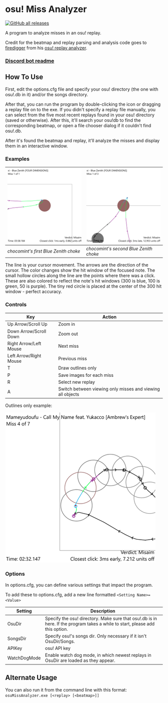 

# osu! Miss Analyzer
<a href="https://github.com/ThereGoesMySanity/osuMissAnalyzer/releases/latest"><img alt="GitHub all releases" src="https://img.shields.io/github/downloads/ThereGoesMySanity/osuMissAnalyzer/total"></a>

A program to analyze misses in an osu! replay.

Credit for the beatmap and replay parsing and analysis code goes to [firedigger](https://github.com/firedigger) from his [osu! replay analyzer](https://github.com/firedigger/osuReplayAnalyzer).

### [Discord bot readme](OsuMissAnalyzer.Server/README.md)

## How To Use

First, edit the options.cfg file and specify your osu! directory (the one with osu!.db in it) and/or the songs directory.

After that, you can run the program by double-clicking the icon or dragging a replay file on to the exe. If you didn't specify a replay file manually, you can select from the five most recent replays found in your osu! directory (saved or otherwise). After this, it'll search your osu!db to find the corresponding beatmap, or open a file chooser dialog if  it couldn't find osu!.db.

After it's found the beatmap and replay, it'll analyze the misses and display them in an interactive window.

### Examples

|![](https://github.com/ThereGoesMySanity/osuMissAnalyzer/blob/missAnalyzer/OsuMissAnalyzer.Core/Images/2040036498.0.png)|![](https://github.com/ThereGoesMySanity/osuMissAnalyzer/blob/missAnalyzer/OsuMissAnalyzer.Core/Images/2283307549.0.png)|
|-|-|
| *chocomint's first Blue Zenith choke* | *chocomint's second Blue Zenith choke* |

The line is your cursor movement. The arrows are the direction of the cursor. The color changes show the hit window of the focused note. 
The small hollow circles along the line are the points where there was a click. These are also colored to reflect the note's hit windows (300 is blue, 100 is green, 50 is purple).
The tiny red circle is placed at the center of the 300 hit window - perfect accuracy.

### Controls

| Key | Action|
|-|-|
|Up Arrow/Scroll Up|Zoom in|
|Down Arrow/Scroll Down|Zoom out|
| Right Arrow/Left Mouse | Next miss |
| Left Arrow/Right Mouse | Previous miss |
| T | Draw outlines only |
| P | Save images for each miss |
| R | Select new replay |
| A | Switch between viewing only misses and viewing all objects |

Outlines only example:

![](https://github.com/ThereGoesMySanity/osuMissAnalyzer/blob/missAnalyzer/OsuMissAnalyzer.Core/Images/d90294bf796a0162aa7f03eee87838bf-132904256761690800.3.png)

### Options

In options.cfg, you can define various settings that impact the program.

To add these to options.cfg, add a new line formatted `<Setting Name>=<Value>`

| Setting | Description |
|-|-|
|OsuDir|Specify the osu! directory. Make sure that osu!.db is in here. If the program takes a while to start, please add this option.|
|SongsDir|Specify osu!'s songs dir. Only necessary if it isn't OsuDir/Songs.|
|APIKey|osu! API key|
|WatchDogMode|Enable watch dog mode, in which newest replays in OsuDir are loaded as they appear.|

## Alternate Usage

You can also run it from the command line with this format: `osuMissAnalyzer.exe [<replay> [<beatmap>]]`
